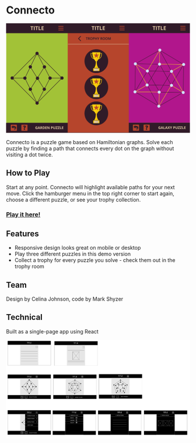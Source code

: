 # Connecto

![](https://github.com/markshyzer/connecto/blob/main/connecto-screenshots.png)

Connecto is a puzzle game based on Hamiltonian graphs. Solve each puzzle by finding a path that connects every dot on the graph without visiting a dot twice.

## How to Play

Start at any point. Connecto will highlight available paths for your next move. Click the hamburger menu in the top right corner to start again, choose a different puzzle, or see your trophy collection. 
### [Play it here!](https://hey-its-connecto.herokuapp.com/)

## Features
- Responsive design looks great on mobile or desktop
- Play three different puzzles in this demo version
- Collect a trophy for every puzzle you solve - check them out in the trophy room

## Team
Design by Celina Johnson, 
code by Mark Shyzer

## Technical
Built as a single-page app using React

![](https://github.com/markshyzer/connecto/blob/main/connecto-wireframes.png)
